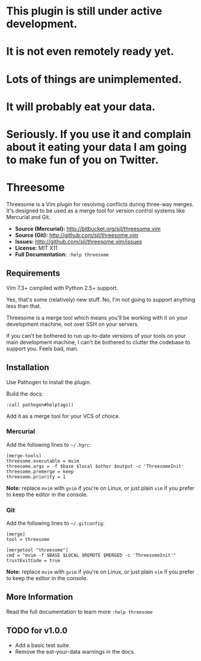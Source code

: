 This plugin is still under active development.
==============================================

It is not even remotely ready yet.
==================================

Lots of things are unimplemented.
=================================

It will probably eat your data.
===============================

Seriously. If you use it and complain about it eating your data I am going to make fun of you on Twitter.
=========================================================================================================

Threesome
=========

Threesome is a Vim plugin for resolving conflicts during three-way merges.
It's designed to be used as a merge tool for version control systems like
Mercurial and Git.

* **Source (Mercurial):** <http://bitbucket.org/sjl/threesome.vim>
* **Source (Git):** <http://github.com/sjl/threesome.vim>
* **Issues:** <http://github.com/sjl/threesome.vim/issues>
* **License:** MIT X11
* **Full Documentation:** `:help threesome`

Requirements
------------

Vim 7.3+ compiled with Python 2.5+ support.

Yes, that's some (relatively) new stuff.  No, I'm not going to support anything less
than that.

Threesome is a merge tool which means you'll be working with it on your development
machine, not over SSH on your servers.

If you can't be bothered to run up-to-date versions of your tools on your main
development machine, I can't be bothered to clutter the codebase to support you.
Feels bad, man.

Installation
------------

Use Pathogen to install the plugin.

Build the docs:

    :call pathogen#helptags()

Add it as a merge tool for your VCS of choice.

### Mercurial

Add the following lines to `~/.hgrc`:

    [merge-tools]
    threesome.executable = mvim
    threesome.args = -f $base $local $other $output -c 'ThreesomeInit'
    threesome.premerge = keep
    threesome.priority = 1

**Note:** replace `mvim` with `gvim` if you're on Linux, or just plain `vim` if you prefer to keep the editor in the console.

### Git

Add the following lines to `~/.gitconfig`:

    [merge]
    tool = threesome

    [mergetool "threesome"]
    cmd = "mvim -f $BASE $LOCAL $REMOTE $MERGED -c 'ThreesomeInit'"
    trustExitCode = true

**Note:** replace `mvim` with `gvim` if you're on Linux, or just plain `vim` if you prefer to keep the editor in the console.

More Information
----------------

Read the full documentation to learn more `:help threesome`

TODO for v1.0.0
---------------

* Add a basic test suite.
* Remove the eat-your-data warnings in the docs.
